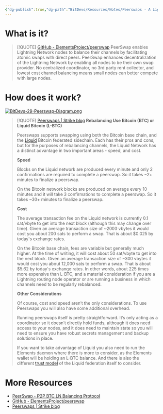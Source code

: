 ```yaml
---
{"dg-publish":true,"dg-path":"BitDevs/Resources/Notes/Peerswaps - A Lightning channel rebalancing mechanism.md","permalink":"/bit-devs/resources/notes/peerswaps-a-lightning-channel-rebalancing-mechanism/","title":"Peerswaps - A Lightning channel rebalancing mechanism","tags":["bitdevs","bitcoin","lightning","liquid"],"noteIcon":"3","created":"2023-12-10T19:03:08.990-10:00","updated":"2023-12-16T21:38:26.441-10:00"}
---
```


# What is it?

> [!QUOTE] [GitHub - ElementsProject/peerswap](https://github.com/ElementsProject/peerswap)
> PeerSwap enables Lightning Network nodes to balance their channels by facilitating atomic swaps with direct peers. PeerSwap enhances decentralization of the Lightning Network by enabling all nodes to be their own swap provider. No centralized coordinator, no 3rd party rent collector, and lowest cost channel balancing means small nodes can better compete with large nodes.
# How does it work?

[![BitDevs-29-Peerswap-Diagram.png](/img/user/para/artifacts/BitDevs-29-Peerswap-Diagram.png)](https://strike.me/blog/peerswaps/)

> [!QUOTE] [Peerswaps | Strike blog](https://strike.me/blog/peerswaps/)
> **Rebalancing Use Bitcoin (BTC) or Liquid Bitcoin (L-BTC)**
> 
> Peerswaps supports swapping using both the Bitcoin base chain, and the [Liquid](https://liquid.net/) Bitcoin federated sidechain. Each has their pros and cons, but for the purposes of rebalancing channels, the Liquid Network has a distinct advantage in two important areas - speed, and cost.
>
> **Speed**
> 
> Blocks on the Liquid network are produced every minute and only 2 confirmations are required to complete a peerswap. So it takes ~2+ minutes to finalize a peerswap.
> 
> On the Bitcoin network blocks are produced on average every 10 minutes and it will take 3 confirmations to complete a peerswap. So it takes ~30+ minutes to finalize a peerswap.
> 
> **Cost**
> 
> The average transaction fee on the Liquid network is currently 0.1 sat/vbyte to get into the next block (although this may change over time). Given an average transaction size of ~2000 vbytes it would cost you about 200 sats to perform a swap. That is about $0.025 by today's exchange rates.
> 
> On the Bitcoin base chain, fees are variable but generally much higher. At the time of writing, it will cost about 50 sat/vbyte to get into the next block. Given an average transaction size of ~300 vbytes it would cost you about 12,000 sats to perform a swap. That is about $5.62 by today's exchange rates. In other words, about 225 times more expensive than L-BTC, and a material consideration if you are a Lightning routing node operator or are running a business in which channels need to be regularly rebalanced.
> 
> **Other Considerations**
> 
> Of course, cost and speed aren’t the only considerations. To use Peerswaps you will also have some additional overhead.
> 
> Running peerswaps itself is pretty straightforward. It’s only acting as a coordinator so it doesn’t directly hold funds, although it does need access to your nodes, and it does need to maintain state so you will need to ensure you have robust secrets management and backup solutions in place.
> 
> If you want to take advantage of Liquid you also need to run the Elements daemon where there is more to consider, as the Elements wallet will be holding an L-BTC balance. And there is also the different [trust model](https://blog.liquid.net/the-truth-about-liquid/) of the Liquid federation itself to consider.

# More Resources

- [PeerSwap - P2P BTC LN Balancing Protocol](https://www.peerswap.dev/)
- [GitHub - ElementsProject/peerswap](https://github.com/ElementsProject/peerswap)
- [Peerswaps | Strike blog](https://strike.me/blog/peerswaps/)